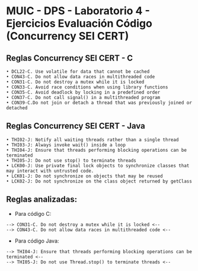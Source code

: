 # MUIC - DPS - Laboratorio 4 - Ejercicios Evaluación Código (Concurrency SEI CERT)

## Reglas Concurrency SEI CERT - C
```
• DCL22-C. Use volatile for data that cannot be cached
• CON43-C. Do not allow data races in multithreaded code
• CON31-C. Do not destroy a mutex while it is locked
• CON33-C. Avoid race conditions when using library functions
• CON35-C. Avoid deadlock by locking in a predefined order
• CON37-C. Do not call signal() in a multithreaded program
• CON39-C.Do not join or detach a thread that was previously joined or detached
```

## Reglas Concurrency SEI CERT - Java
```
• THI02-J: Notify all waiting threads rather than a single thread
• THI03-J: Always invoke wait() inside a loop
• THI04-J: Ensure that threads performing blocking operations can be terminated
• THI05-J: Do not use stop() to terminate threads
• LCK00-J: Use private final lock objects to synchronize classes that may interact with untrusted code.
• LCK01-J: Do not synchronize on objects that may be reused
• LCK02-J: Do not synchronize on the class object returned by getClass
```

## Reglas analizadas:
- Para código C:
```
--> CON31-C. Do not destroy a mutex while it is locked <--
--> CON43-C. Do not allow data races in multithreaded code <--
```

- Para código Java:
```
--> THI04-J: Ensure that threads performing blocking operations can be terminated <--
--> THI05-J: Do not use Thread.stop() to terminate threads <--
```